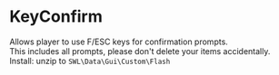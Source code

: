 # KeyConfirm
Allows player to use F/ESC keys for confirmation prompts.  
This includes all prompts, please don't delete your items accidentally.  
Install: unzip to `SWL\Data\Gui\Custom\Flash`
